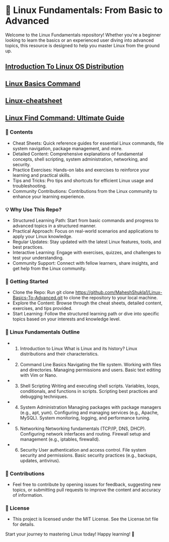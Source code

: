 # 🐧 Linux Fundamentals: From Basic to Advanced

Welcome to the Linux Fundamentals repository! Whether you're a beginner looking to learn the basics or an experienced user diving into advanced topics, this resource is designed to help you master Linux from the ground up.

## [Introduction To Linux OS Distribution](https://github.com/MaheshShukla1/Linux-Fundamentals/wiki/Introduction-to-Linux-Operating-System)

## [Linux Basics Command](https://github.com/MaheshShukla1/Linux-Fundamentals/wiki/Linux-Bassics-Command/_edit)

## [Linux-cheatsheet](https://github.com/MaheshShukla1/Linux-Fundamentals/wiki/Linux%E2%80%90cheatsheet/_edit)

## [Linux Find Command: Ultimate Guide](https://github.com/MaheshShukla1/Linux-Fundamentals-Advance-Notes/wiki/Linux-Find-Command:-Ultimate-Guide)


### 📝 Contents
* Cheat Sheets: Quick reference guides for essential Linux commands, file system navigation, package management, and more.
* Detailed Content: Comprehensive explanations of fundamental concepts, shell scripting, system administration, networking, and security.
* Practice Exercises: Hands-on labs and exercises to reinforce your learning and practical skills.
* Tips and Tricks: Pro tips and shortcuts for efficient Linux usage and troubleshooting.
* Community Contributions: Contributions from the Linux community to enhance your learning experience.

### 💡 Why Use This Repo?
* Structured Learning Path: Start from basic commands and progress to advanced topics in a structured manner.
* Practical Approach: Focus on real-world scenarios and applications to apply your Linux knowledge.
* Regular Updates: Stay updated with the latest Linux features, tools, and best practices.
* Interactive Learning: Engage with exercises, quizzes, and challenges to test your understanding.
* Community Support: Connect with fellow learners, share insights, and get help from the Linux community.

### 🚀 Getting Started
* Clone the Repo: Run git clone https://github.com/MaheshShukla1/Linux-Basics-To-Advanced.git to clone the repository to your local machine.
* Explore the Content: Browse through the cheat sheets, detailed content, exercises, and tips provided.
* Start Learning: Follow the structured learning path or dive into specific topics based on your interests and knowledge level.
### 🐚 Linux Fundamentals Outline
* 1. Introduction to Linux
What is Linux and its history?
Linux distributions and their characteristics.
* 2. Command Line Basics
Navigating the file system.
Working with files and directories.
Managing permissions and users.
Basic text editing with Vim or Nano.
* 3. Shell Scripting
Writing and executing shell scripts.
Variables, loops, conditionals, and functions in scripts.
Scripting best practices and debugging techniques.
* 4. System Administration
Managing packages with package managers (e.g., apt, yum).
Configuring and managing services (e.g., Apache, MySQL).
System monitoring, logging, and performance tuning.
* 5. Networking
Networking fundamentals (TCP/IP, DNS, DHCP).
Configuring network interfaces and routing.
Firewall setup and management (e.g., iptables, firewalld).
* 6. Security
User authentication and access control.
File system security and permissions.
Basic security practices (e.g., backups, updates, antivirus).

### 🤝 Contributions
* Feel free to contribute by opening issues for feedback, suggesting new topics, or submitting pull requests to improve the content and accuracy of information.

### 📜 License
* This project is licensed under the MIT License. See the License.txt file for details.

Start your journey to mastering Linux today! Happy learning! 🌟
